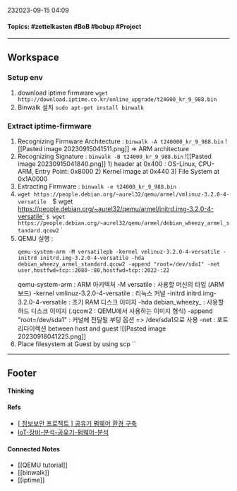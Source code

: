 232023-09-15 04:09
#### Topics: #zettelkasten #BoB #bobup #Project
---
## Workspace
### Setup env
1. download iptime firmware
	`wget http://download.iptime.co.kr/online_upgrade/t24000_kr_9_988.bin`
2. Binwalk 설치
	`sudo apt-get install binwalk`

### Extract iptime-firmware
1. Recognizing Firmware Architecture : `binwalk -A t240000_kr_9_988.bin`
	![[Pasted image 20230915041511.png]]
	=> ARM architecture
2. Recognizing Signature : `binwalk -B t24000_kr_9_988.bin`
	![[Pasted image 20230915041840.png]]
		1) header at 0x400 : OS-Linux, CPU-ARM, Entry Point: 0x8000
		2) Kernel image at 0x440
		3) File System at 0x1A0000
3. Extracting Firmware : `binwalk -e t24000_kr_9_988.bin`
4. `wget https://people.debian.org/~aurel32/qemu/armel/vmlinuz-3.2.0-4-versatile 
   `$ wget https://people.debian.org/~aurel32/qemu/armel/initrd.img-3.2.0-4-versatile`
   `$ wget https://people.debian.org/~aurel32/qemu/armel/debian_wheezy_armel_standard.qcow2`
`
5. QEMU 실행 : 
	```
	qemu-system-arm -M versatilepb -kernel vmlinuz-3.2.0-4-versatile -initrd initrd.img-3.2.0-4-versatile -hda debian_wheezy_armel_standard.qcow2 -append "root=/dev/sda1" -net user,hostfwd=tcp::2080-:80,hostfwd=tcp::2022-:22
	```
	qemu-system-arm : ARM 아키텍처
	-M versatile : 사용할 머신의 타입 (ARM 보드)
	-kernel vmlinuz-3.2.0-4-versatile : 리눅스 커널
	-initrd initrd.img-3.2.0-4-versatile : 초기 RAM 디스크 이미지
	-hda debian_wheezy_ : 사용할 하드 디스크 이미지 (.qcow2 : QEMU에서 사용하는 이미지 형식)
	-append "root=/dev/sda1" : 커널에 전달될 부팅 옵션 => /dev/sda1으로 사용
	-net : 포트 리다이렉션 between host and guest
	![[Pasted image 20230916041225.png]]
 6. Place filesystem at Guest by using scp
    ``

---
## Footer
#### Thinking
> 

#### Refs
* [[ 정보보안 프로젝트 ] 공유기 펌웨어 환경 구축](https://devdori.tistory.com/45)
* [IoT-장비-분석-공유기-펌웨어-분석](https://laoching.tistory.com/entry/IoT-%EC%9E%A5%EB%B9%84-%EB%B6%84%EC%84%9D-%EA%B3%B5%EC%9C%A0%EA%B8%B0-%ED%8E%8C%EC%9B%A8%EC%96%B4-%EB%B6%84%EC%84%9D)


#### Connected Notes
* [[QEMU tutorial]]
* [[binwalk]] 
* [[iptime]]